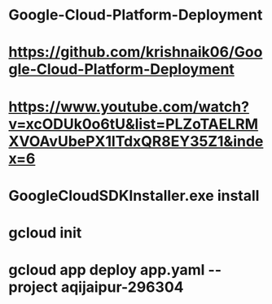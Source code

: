 # Google-Cloud-Platform-Deployment

# https://github.com/krishnaik06/Google-Cloud-Platform-Deployment

# https://www.youtube.com/watch?v=xcODUk0o6tU&list=PLZoTAELRMXVOAvUbePX1lTdxQR8EY35Z1&index=6

# GoogleCloudSDKInstaller.exe install

# gcloud init


# gcloud app deploy app.yaml --project aqijaipur-296304